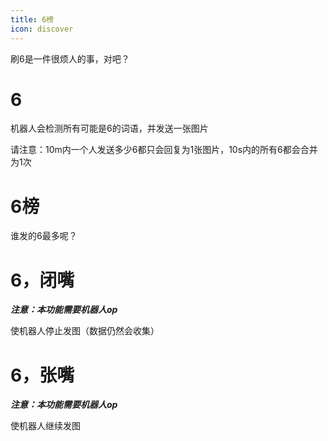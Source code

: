 ```yaml
---
title: 6榜
icon: discover
---
```



刷6是一件很烦人的事，对吧？

# 6

机器人会检测所有可能是6的词语，并发送一张图片

请注意：10m内一个人发送多少6都只会回复为1张图片，10s内的所有6都会合并为1次

# 6榜

谁发的6最多呢？

# 6，闭嘴

_**注意：本功能需要机器人op**_

使机器人停止发图（数据仍然会收集）

# 6，张嘴

_**注意：本功能需要机器人op**_

使机器人继续发图
